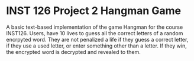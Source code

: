 # INST 126 Project 2 Hangman Game

A basic text-based implementation of the game Hangman for the course INST126. Users,
have 10 lives to guess all the correct letters of a random
encrpyted word. They are not penalized a life if they guess a
correct letter, if they use a used letter, or enter something other
than a letter. If they win, the encrypted word is decrypted and
revealed to them.
